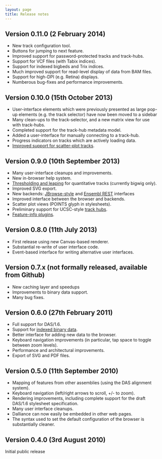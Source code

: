 ```yaml
---
layout: page
title: Release notes
---
```


Version 0.11.0 (2 February 2014)
-------------

 * New track configuration tool.
 * Buttons for jumping to next feature.
 * Improved support for password-protected tracks and track-hubs.
 * Support for VCF files (with Tabix indices).
 * Support for indexed bigbeds and Trix indices.
 * Much improved support for read-level display of data from BAM files.
 * Support for high-DPI (e.g. Retina) displays.
 * Numberous bug-fixes and performance improvements.

Version 0.10.0 (15th October 2013)
-------------

 * User-interface elements which were previously presented as large
   pop-up elements (e.g. the track selector) have now been moved to a sidebar
 * Many clean-ups to the track-selector, and a new matrix view for use
   with track-hubs.
 * Completed support for the track-hub metadata model.
 * Added a user-interface for manually connecting to a track-hub.
 * Progress indicators on tracks which are actively loading data.
 * [Improved support for scatter-plot tracks](/stylesheets.html#scatter).

Version 0.9.0 (10th September 2013)
-------------

 * Many user-interface cleanups and improvements.
 * New in-browser help system.
 * [Thresholding and leaping](/config.html#quantLeapThreshold) for quantitative tracks (currently bigwig only).
 * Improved SVG export.
 * New backends: [JBrowse-style](/config.html#jbrowse-rest) and [Ensembl REST](/config.html#ensembl-rest) interfaces
 * Improved interface between the browser and backends.
 * Scatter plot views (POINTS glyph in stylesheets).
 * Preliminary support for UCSC-style [track hubs](/config.html#hub).
 * [Feature-info plugins](/plugins.html#feature-info).

Version 0.8.0 (11th July 2013)
-------------

 * First release using new Canvas-based renderer.
 * Substantial re-write of user interface code.
 * Event-based interface for writing alternative user interfaces.

Version 0.7.x (not formally released, available from Github)
-------------

 * New caching layer and speedups
 * Improvements to binary data support.
 * Many bug fixes.

Version 0.6.0 (27th February 2011)
-------------

 * Full support for DAS/1.6.
 * Support for [indexed binary data](/bin.html).
 * Better interface for adding new data to the browser.
 * Keyboard navigation improvements (in particular, tap space to toggle between zoom levels).
 * Performance and architectural improvements.
 * Export of SVG and PDF files.

Version 0.5.0 (11th September 2010)
-------------

 * Mapping of features from other assemblies (using the DAS alignment system).
 * Keyboard navigation (left/right arrows to scroll, +/- to zoom).
 * Rendering improvements, including complete support for the draft DAS/1.6 stylesheet specification.
 * Many user interface cleanups.
 * Dalliance can now easily be embedded in other web pages.
 * The syntax used to set the default configuration of the browser is substantially cleaner.

Version 0.4.0 (3rd August 2010)
-------------

Initial public release
